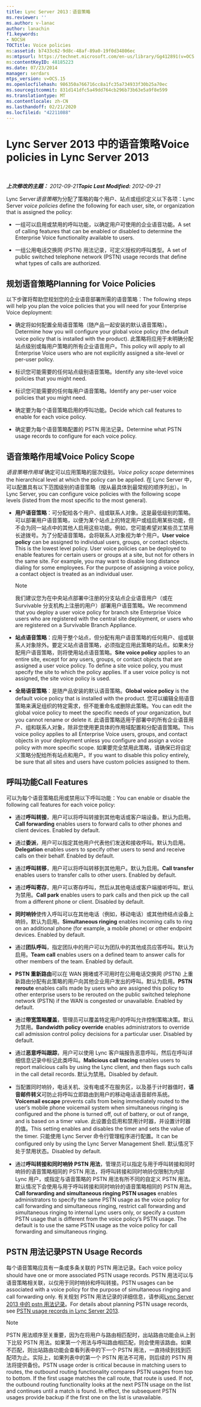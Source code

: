 ```yaml
---
title: Lync Server 2013：语音策略
ms.reviewer: ''
ms.author: v-lanac
author: lanachin
f1.keywords:
- NOCSH
TOCTitle: Voice policies
ms:assetid: b7433c62-9d8c-48af-89a0-19f0d34806ec
ms:mtpsurl: https://technet.microsoft.com/en-us/library/Gg412891(v=OCS.15)
ms:contentKeyID: 48185223
ms.date: 07/23/2014
manager: serdars
mtps_version: v=OCS.15
ms.openlocfilehash: 986350a766716cc8a1fc35a734933f30b25a70ec
ms.sourcegitcommit: 831d141dfc5a49dd764cb296b73b63e5a9f8e599
ms.translationtype: MT
ms.contentlocale: zh-CN
ms.lasthandoff: 02/21/2020
ms.locfileid: "42211088"
---
```

<div data-xmlns="http://www.w3.org/1999/xhtml">

<div class="topic" data-xmlns="http://www.w3.org/1999/xhtml" data-msxsl="urn:schemas-microsoft-com:xslt" data-cs="https://msdn.microsoft.com/">

<div data-asp="https://msdn2.microsoft.com/asp">

# <a name="voice-policies-in-lync-server-2013"></a><span data-ttu-id="895e0-102">Lync Server 2013 中的语音策略</span><span class="sxs-lookup"><span data-stu-id="895e0-102">Voice policies in Lync Server 2013</span></span>

</div>

<div id="mainSection">

<div id="mainBody">

<span> </span>

<span data-ttu-id="895e0-103">_**上次修改的主题：** 2012-09-21_</span><span class="sxs-lookup"><span data-stu-id="895e0-103">_**Topic Last Modified:** 2012-09-21_</span></span>

<span data-ttu-id="895e0-104">Lync Server*语音策略*为分配了策略的每个用户、站点或组织定义以下各项：</span><span class="sxs-lookup"><span data-stu-id="895e0-104">Lync Server *voice policies* define the following for each user, site, or organization that is assigned the policy:</span></span>

  - <span data-ttu-id="895e0-105">一组可以启用或禁用的呼叫功能，以确定用户可使用的企业语音功能。</span><span class="sxs-lookup"><span data-stu-id="895e0-105">A set of calling features that can be enabled or disabled to determine the Enterprise Voice functionality available to users.</span></span>

  - <span data-ttu-id="895e0-106">一组公用电话交换网 (PSTN) 用法记录，可定义授权的呼叫类型。</span><span class="sxs-lookup"><span data-stu-id="895e0-106">A set of public switched telephone network (PSTN) usage records that define what types of calls are authorized.</span></span>

<div>

## <a name="planning-for-voice-policies"></a><span data-ttu-id="895e0-107">规划语音策略</span><span class="sxs-lookup"><span data-stu-id="895e0-107">Planning for Voice Policies</span></span>

<span data-ttu-id="895e0-108">以下步骤将帮助您规划您的企业语音部署所需的语音策略：</span><span class="sxs-lookup"><span data-stu-id="895e0-108">The following steps will help you plan the voice policies that you will need for your Enterprise Voice deployment:</span></span>

  - <span data-ttu-id="895e0-109">确定将如何配置全局语音策略（随产品一起安装的默认语音策略）。</span><span class="sxs-lookup"><span data-stu-id="895e0-109">Determine how you will configure your global voice policy (the default voice policy that is installed with the product).</span></span> <span data-ttu-id="895e0-110">此策略将应用于未明确分配站点级别或每用户策略的所有企业语音用户。</span><span class="sxs-lookup"><span data-stu-id="895e0-110">This policy will apply to all Enterprise Voice users who are not explicitly assigned a site-level or per-user policy.</span></span>

  - <span data-ttu-id="895e0-111">标识您可能需要的任何站点级别语音策略。</span><span class="sxs-lookup"><span data-stu-id="895e0-111">Identify any site-level voice policies that you might need.</span></span>

  - <span data-ttu-id="895e0-112">标识您可能需要的任何每用户语音策略。</span><span class="sxs-lookup"><span data-stu-id="895e0-112">Identify any per-user voice policies that you might need.</span></span>

  - <span data-ttu-id="895e0-113">确定要为每个语音策略启用的呼叫功能。</span><span class="sxs-lookup"><span data-stu-id="895e0-113">Decide which call features to enable for each voice policy.</span></span>

  - <span data-ttu-id="895e0-114">确定要为每个语音策略配置的 PSTN 用法记录。</span><span class="sxs-lookup"><span data-stu-id="895e0-114">Determine what PSTN usage records to configure for each voice policy.</span></span>

<div>

## <a name="voice-policy-scope"></a><span data-ttu-id="895e0-115">语音策略作用域</span><span class="sxs-lookup"><span data-stu-id="895e0-115">Voice Policy Scope</span></span>

<span data-ttu-id="895e0-116">*语音策略作用域* 确定可以应用策略的层次级别。</span><span class="sxs-lookup"><span data-stu-id="895e0-116">*Voice policy scope* determines the hierarchical level at which the policy can be applied.</span></span> <span data-ttu-id="895e0-117">在 Lync Server 中，可以配置具有以下范围级别的语音策略（按从最具体到最常规的顺序列出）。</span><span class="sxs-lookup"><span data-stu-id="895e0-117">In Lync Server, you can configure voice policies with the following scope levels (listed from the most specific to the most general).</span></span>

  - <span data-ttu-id="895e0-p103">**用户语音策略**：可分配给各个用户、组或联系人对象。这是最低级别的策略。可以部署用户语音策略，以便为某个站点上的特定用户或组启用某些功能，但不会为同一站点中的其他人启用这些功能。例如，您可能希望对某些员工禁用长途拨号。为了分配语音策略，会将联系人对象视为单个用户。</span><span class="sxs-lookup"><span data-stu-id="895e0-p103">**User voice policy** can be assigned to individual users, groups, or contact objects. This is the lowest level policy. User voice policies can be deployed to enable features for certain users or groups at a site, but not for others in the same site. For example, you may want to disable long distance dialing for some employees. For the purpose of assigning a voice policy, a contact object is treated as an individual user.</span></span>
    
    <div>
    

    > [!NOTE]  
    > <span data-ttu-id="895e0-123">我们建议您为在中央站点部署中注册的分支站点企业语音用户（或在 Survivable 分支机构上注册的用户）部署用户语音策略。</span><span class="sxs-lookup"><span data-stu-id="895e0-123">We recommend that you deploy a user voice policy for branch site Enterprise Voice users who are registered with the central site deployment, or users who are registered on a Survivable Branch Appliance.</span></span>

    
    </div>

  - <span data-ttu-id="895e0-p104">**站点语音策略**：应用于整个站点，但分配有用户语音策略的任何用户、组或联系人对象除外。要定义站点语音策略，必须指定应用此策略的站点。如果未分配用户语音策略，则将使用站点语音策略。</span><span class="sxs-lookup"><span data-stu-id="895e0-p104">**Site voice policy** applies to an entire site, except for any users, groups, or contact objects that are assigned a user voice policy. To define a site voice policy, you must specify the site to which the policy applies. If a user voice policy is not assigned, the site voice policy is used.</span></span>

  - <span data-ttu-id="895e0-127">**全局语音策略**：是随产品安装的默认语音策略。</span><span class="sxs-lookup"><span data-stu-id="895e0-127">**Global voice policy** is the default voice policy that is installed with the product.</span></span> <span data-ttu-id="895e0-128">您可以编辑全局语音策略来满足组织的特定需求，但不能重命名或删除此策略。</span><span class="sxs-lookup"><span data-stu-id="895e0-128">You can edit the global voice policy to meet the specific needs of your organization, but you cannot rename or delete it.</span></span> <span data-ttu-id="895e0-129">此语音策略适用于部署中的所有企业语音用户、组和联系人对象，除非您使用更具体的作用域配置和分配语音策略。</span><span class="sxs-lookup"><span data-stu-id="895e0-129">This voice policy applies to all Enterprise Voice users, groups, and contact objects in your deployment unless you configure and assign a voice policy with more specific scope.</span></span> <span data-ttu-id="895e0-130">如果要完全禁用此策略，请确保已将自定义策略分配给所有站点和用户。</span><span class="sxs-lookup"><span data-stu-id="895e0-130">If you want to disable this policy entirely, be sure that all sites and users have custom policies assigned to them.</span></span>

</div>

<div>

## <a name="call-features"></a><span data-ttu-id="895e0-131">呼叫功能</span><span class="sxs-lookup"><span data-stu-id="895e0-131">Call Features</span></span>

<span data-ttu-id="895e0-132">可以为每个语音策略启用或禁用以下呼叫功能：</span><span class="sxs-lookup"><span data-stu-id="895e0-132">You can enable or disable the following call features for each voice policy:</span></span>

  - <span data-ttu-id="895e0-p106">通过**呼叫转接**，用户可以将呼叫转接到其他电话或客户端设备。默认为启用。</span><span class="sxs-lookup"><span data-stu-id="895e0-p106">**Call forwarding** enables users to forward calls to other phones and client devices. Enabled by default.</span></span>

  - <span data-ttu-id="895e0-p107">通过**委派**，用户可以指定其他用户代表他们发送和接收呼叫。默认为启用。</span><span class="sxs-lookup"><span data-stu-id="895e0-p107">**Delegation** enables users to specify other users to send and receive calls on their behalf. Enabled by default.</span></span>

  - <span data-ttu-id="895e0-p108">通过**呼叫转移**，用户可以将呼叫转移到其他用户。默认为启用。</span><span class="sxs-lookup"><span data-stu-id="895e0-p108">**Call transfer** enables users to transfer calls to other users. Enabled by default.</span></span>

  - <span data-ttu-id="895e0-p109">通过**呼叫寄存**，用户可以寄存呼叫，然后从其他电话或客户端接听呼叫。默认为禁用。</span><span class="sxs-lookup"><span data-stu-id="895e0-p109">**Call park** enables users to park calls and then pick up the call from a different phone or client. Disabled by default.</span></span>

  - <span data-ttu-id="895e0-p110">**同时响铃**使传入呼叫可以在其他电话（例如，移动电话）或其他终结点设备上响铃。默认为启用。</span><span class="sxs-lookup"><span data-stu-id="895e0-p110">**Simultaneous ringing** enables incoming calls to ring on an additional phone (for example, a mobile phone) or other endpoint devices. Enabled by default.</span></span>

  - <span data-ttu-id="895e0-p111">通过**团队呼叫**，指定团队中的用户可以为团队中的其他成员应答呼叫。默认为启用。</span><span class="sxs-lookup"><span data-stu-id="895e0-p111">**Team call** enables users on a defined team to answer calls for other members of the team. Enabled by default.</span></span>

  - <span data-ttu-id="895e0-p112">**PSTN 重新路由**可以在 WAN 拥堵或不可用时在公用电话交换网 (PSTN) 上重新路由分配有此策略的用户向其他企业用户发出的呼叫。默认为启用。</span><span class="sxs-lookup"><span data-stu-id="895e0-p112">**PSTN reroute** enables calls made by users who are assigned this policy to other enterprise users to be rerouted on the public switched telephone network (PSTN) if the WAN is congested or unavailable. Enabled by default.</span></span>

  - <span data-ttu-id="895e0-p113">通过**带宽策略覆盖**，管理员可以覆盖特定用户的呼叫允许控制策略决策。默认为禁用。</span><span class="sxs-lookup"><span data-stu-id="895e0-p113">**Bandwidth policy override** enables administrators to override call admission control policy decisions for a particular user. Disabled by default.</span></span>

  - <span data-ttu-id="895e0-149">通过**恶意呼叫跟踪**，用户可以使用 Lync 客户端报告恶意呼叫，然后在呼叫详细信息记录中标记此类呼叫。</span><span class="sxs-lookup"><span data-stu-id="895e0-149">**Malicious call tracing** enables users to report malicious calls by using the Lync client, and then flags such calls in the call detail records.</span></span> <span data-ttu-id="895e0-150">默认为禁用。</span><span class="sxs-lookup"><span data-stu-id="895e0-150">Disabled by default.</span></span>

  - <span data-ttu-id="895e0-151">当配置同时响铃，电话关机、没有电或不在服务区，以及基于计时器值时，**语音邮件转义**可防止将呼叫立即路由到用户的移动电话语音邮件系统。</span><span class="sxs-lookup"><span data-stu-id="895e0-151">**Voicemail escape** prevents calls from being immediately routed to the user’s mobile phone voicemail system when simultaneous ringing is configured and the phone is turned off, out of battery, or out of range, and is based on a timer value.</span></span> <span data-ttu-id="895e0-152">此设置会启用和禁用计时器，并设置计时器的值。</span><span class="sxs-lookup"><span data-stu-id="895e0-152">This setting enables and disables the timer and sets the value of the timer.</span></span> <span data-ttu-id="895e0-153">只能使用 Lync Server 命令行管理程序进行配置。</span><span class="sxs-lookup"><span data-stu-id="895e0-153">It can be configured only by using the Lync Server Management Shell.</span></span> <span data-ttu-id="895e0-154">默认情况下处于禁用状态。</span><span class="sxs-lookup"><span data-stu-id="895e0-154">Disabled by default.</span></span>

  - <span data-ttu-id="895e0-p116">通过**呼叫转接和同时响铃 PSTN 用法**，管理员可以指定与用于呼叫转接和同时响铃的语音策略相同的 PSTN 用法，将呼叫转接和同时响铃仅限制为内部 Lync 用户，或指定与语音策略的 PSTN 用法有所不同的自定义 PSTN 用法。默认情况下会使用与用于呼叫转接和同时响铃的语音策略相同的 PSTN 用法。</span><span class="sxs-lookup"><span data-stu-id="895e0-p116">**Call forwarding and simultaneous ringing PSTN usages** enables administrators to specify the same PSTN usage as the voice policy for call forwarding and simultaneous ringing, restrict call forwarding and simultaneous ringing to internal Lync users only, or specify a custom PSTN usage that is different from the voice policy’s PSTN usage. The default is to use the same PSTN usage as the voice policy for call forwarding and simultaneous ringing.</span></span>

</div>

<div>

## <a name="pstn-usage-records"></a><span data-ttu-id="895e0-157">PSTN 用法记录</span><span class="sxs-lookup"><span data-stu-id="895e0-157">PSTN Usage Records</span></span>

<span data-ttu-id="895e0-158">每个语音策略应具有一条或多条关联的 PSTN 用法记录。</span><span class="sxs-lookup"><span data-stu-id="895e0-158">Each voice policy should have one or more associated PSTN usage records.</span></span> <span data-ttu-id="895e0-159">PSTN 用法可以与语音策略相关联，以仅用于同时响铃和呼叫转接。</span><span class="sxs-lookup"><span data-stu-id="895e0-159">PSTN usages can be associated with a voice policy for the purpose of simultaneous ringing and call forwarding only.</span></span> <span data-ttu-id="895e0-160">有关规划 PSTN 用法记录的详细信息，请参阅[Lync Server 2013 中的 pstn 用法记录](lync-server-2013-pstn-usage-records.md)。</span><span class="sxs-lookup"><span data-stu-id="895e0-160">For details about planning PSTN usage records, see [PSTN usage records in Lync Server 2013](lync-server-2013-pstn-usage-records.md).</span></span>

<div>


> [!NOTE]  
> <span data-ttu-id="895e0-p118">PSTN 用法顺序至关重要，因为在将用户与路由相匹配时，出站路由功能会从上到下比较 PSTN 用法。如果第一个用法与呼叫路由相匹配，则会使用该路由。如果不匹配，则出站路由功能会查看列表中的下一个 PSTN 用法，一直持续到找到匹配项为止。实际上，如果列表中的第一个 PSTN 用法不可用，则后续的 PSTN 用法将提供备份。</span><span class="sxs-lookup"><span data-stu-id="895e0-p118">PSTN usage order is critical because in matching users to routes, the outbound routing functionality compares PSTN usages from top to bottom. If the first usage matches the call route, that route is used. If not, the outbound routing functionality looks at the next PSTN usage on the list and continues until a match is found. In effect, the subsequent PSTN usages provide backup if the first one on the list is unavailable.</span></span>



</div>

</div>

</div>

</div>

<span> </span>

</div>

</div>

</div>

